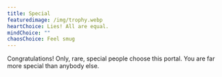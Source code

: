 ```yaml
---
title: Special
featuredimage: /img/trophy.webp
heartChoice: Lies! All are equal.
mindChoice: ""
chaosChoice: Feel smug
---
```

Congratulations! Only, rare, special people choose this portal.  You are far more special than anybody else.